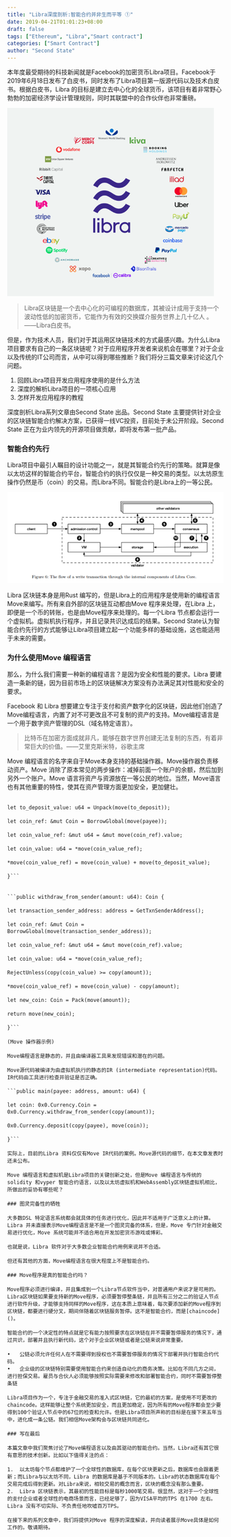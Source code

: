 ```yaml
---
title: "Libra深度剖析:智能合约并非生而平等 ①"
date: 2019-04-21T01:01:23+08:00
draft: false
tags: ["Ethereum", "Libra","Smart contract"]
categories: ["Smart Contract"]
author: "Second State"
---
```


本年度最受期待的科技新闻就是Facebook的加密货币Libra项目。Facebook于2019年6月18日发布了白皮书，同时发布了Libra项目第一版源代码以及技术白皮书。根据白皮书，Libra 的目标是建立去中心化的全球货币，该项目有着非常野心勃勃的加密经济学设计管理规则，同时其联盟中的合作伙伴也非常重磅。

![](/images/20190621-Libra-first-impressions-01.png)

>Libra区块链是一个去中心化的可编程的数据库，其被设计成用于支持一个波动性低的加密货币，它能作为有效的交换媒介服务世界上几十亿人 。——Libra白皮书。

但是，作为技术人员，我们对于其运用区块链技术的方式最感兴趣。为什么Libra项目要求有自己的一条区块链呢？对于应用程序开发者来说机会在哪里？对于企业以及传统的IT公司而言，从中可以得到哪些推断？我们将分三篇文章来讨论这几个问题。

1.	回顾Libra项目开发应用程序使用的是什么方法
2.	深度的解析Libra项目的一项核心应用
3.	怎样开发应用程序的教程

深度剖析Libra系列文章由Second State 出品。Second State 主要提供针对企业的区块链智能合约解决方案，已获得一线VC投资，目前处于未公开阶段。Second State 正在为业内领先的开源项目做贡献，即将发布第一批产品。
 
### 智能合约先行

Libra项目中最引人瞩目的设计功能之一，就是其智能合约先行的策略。就算是像以太坊这样的智能合约平台，智能合约的执行仅仅是一种交易的类型。以太坊原生操作仍然是币（coin）的交易。而Libra不同。智能合约是Libra上的一等公民。

![](/images/20190621-Libra-first-impressions-02.png)

Libra 区块链本身是用Rust 编写的，但是Libra上的应用程序是使用新的编程语言Move来编写。所有来自外部的区块链互动都由Move 程序来处理，在Libra 上，即便是一个币的转账，也是由Move程序来处理的。每一个Libra 节点都会运行一个虚拟机。虚拟机执行程序，并且记录共识达成后的结果。Second State认为智能合约先行的方式能够让Libra项目建立起一个功能多样的基础设施，这也能适用于未来的需要。

### 为什么使用Move 编程语言

那么，为什么我们需要一种新的编程语言？是因为安全和性能的要求。Libra 要建造一条新的链，因为目前市场上的区块链解决方案没有办法满足其对性能和安全的要求。
 
Facebook 和 Libra 想要建立专注于支付和资产数字化的区块链，因此他们创造了Move编程语言，内置了对不可更改且不可复制的资产的支持。Move编程语言是一个用于数字资产管理的DSL（域名特定语言）。

> 比特币在加密方面成就非凡，能够在数字世界创建无法复制的东西，有着非常巨大的价值。——艾里克斯米特，谷歌主席

Move 编程语言的名字来自于Move本身支持的基础操作器。Move操作器负责移动资产。Move  消除了原本常见的两步操作：减掉前面一个账户的余额，然后加到另外一个账户。Move 语言将资产与资源放在一等公民的地位。当然，Move语言也有其他重要的特性，使其在资产管理方面更加安全，更加健壮。

```public deposit(payee: address, to_deposit: Coin) { 

let to_deposit_value: u64 = Unpack(move(to_deposit)); 

let coin_ref: &mut Coin = BorrowGlobal(move(payee)); 

let coin_value_ref: &mut u64 = &mut move(coin_ref).value; 

let coin_value: u64 = *move(coin_value_ref); 

*move(coin_value_ref) = move(coin_value) + move(to_deposit_value); 

}```


```public withdraw_from_sender(amount: u64): Coin { 

let transaction_sender_address: address = GetTxnSenderAddress(); 

let coin_ref: &mut Coin = BorrowGlobal(move(transaction_sender_address)); 

let coin_value_ref: &mut u64 = &mut move(coin_ref).value; 

let coin_value: u64 = *move(coin_value_ref); 

RejectUnless(copy(coin_value) >= copy(amount));

*move(coin_value_ref) = move(coin_value) - copy(amount); 

let new_coin: Coin = Pack(move(amount));

return move(new_coin); 

}```

(Move 操作器示例)

Move编程语言是静态的，并且由编译器工具来发现错误和潜在的问题。

Move源代码被编译为由虚拟机执行的静态的IR (intermediate representation)代码。IR代码由工具进行检查并验证是否正确。

```public main(payee: address, amount: u64) { 

let coin: 0x0.Currency.Coin = 0x0.Currency.withdraw_from_sender(copy(amount)); 

0x0.Currency.deposit(copy(payee), move(coin)); 

}```

实际上，目前的Libra 资料仅仅有Move IR代码的案例。Move源代码的细节，在本文章发表时还未公布。

Move 编程语言和虚拟机是Libra项目的关键创新之处，但是Move 编程语言与传统的solidity 和vyper 智能合约语言，以及以太坊虚拟机和WebAssembly区块链虚拟机相比，所做出的妥协有哪些呢？

### 图灵完备性的牺牲
 
大多数DSL 特定语言系统都会就具体的任务进行优化，因此并不适用于广泛意义上的计算。Libra 并未直接表示Move编程语言是不是一个图灵完备的体系，但是，Move 专门针对金融交易进行优化，Move 系统可能并不适合用在开发加密货币游戏或博彩。

也就是说，Libra 软件对于大多数企业智能合约用例来说并不合适。

但还有其他的方面，Move编程语言在很大程度上不是智能合约。
 
### Move程序是真的智能合约吗？

Move程序必须进行编译，并且集成到一个Libra节点软件当中，对普通用户来说才是可用的。Libra区块链如果要支持新的Move程序，必须要暂停整条链，并且所有三分之二的验证人节点进行软件升级，才能够支持同样的Move程序，这在本质上意味着，每次要添加新的Move程序到区块链，都要进行硬分叉，期间伴随着区块链服务暂停。这不是智能合约，而是[chaincode]()。

智能合约的一个决定性的特点就是它有能力按照要求在区块链在并不需要暂停服务的情况下，通过共识，部署并且执行新代码，这个对于企业区块链或者是公链来说非常重要。

•	公链必须允许任何人在不需要得到授权也不需要暂停服务的情况下部署并执行智能合约代码。
•	企业级的区块链特别需要使用智能合约来创造自动化的商务决策。比如在不同几方之间，进行担保交易。雇员与合伙人必须能够按照实际需要来修改和部署智能合约，同时不需要暂停整条链
 
Libra项目作为一个，专注于金融交易的准入式区块链，它的最初的方案，是使用不可更改的chaincode。这样能够让整个系统更加安全，而且更加稳定，因为所有的Move程序都会至少要得到100个验证人节点中的67位的检查和允许。但是Libra项目所声称的目标是在接下来五年当中，进化成一条公链。我们相信Move架构会与区块链共同进化。

### 写在最后

本篇文章中我们聚焦讨论了Move编程语言以及由其驱动的智能合约。当然，Libra还有其它很有意思的技术创新。比如以下值得关注的点：

1.	以太坊每个节点都维护了一个全球性的数据库，在每个区块更新之后，数据库也会跟着更新；而Libra与以太坊不同，Libra 的数据库是基于不同版本的。Libra的状态数据库在每个交易完成后得到更新。对Libra来说，相较交易的概念而言，区块的概念没有那么重要。
2.	Libra 区块链表示，其最初的性能目标是每秒1000笔交易。很显然，这对于一个全球性的支付企业或者全球性的电商场景而言，已经足够了，因为VISA平均的TPS 在1700 左右。Libra 没有不切实际、不负责任地吹嘘百万TPS。
 
在接下来的系列文章中，我们将提供对Move 程序的深度解读，并向读者展示Move具体是如何工作的。敬请期待。
 

